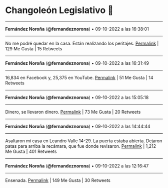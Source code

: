 # Changoleón Legislativo 🙈
*****
**Fernández Noroña** (**@fernandeznorona**) • 09-10-2022 a las 16:38:01
*****
No me podré quedar en la casa. Están realizando los peritajes.
[Permalink](https://twitter.com/fernandeznorona/status/1579269989575843840) | 129 Me Gusta | 15 Retweets
*****
**Fernández Noroña** (**@fernandeznorona**) • 09-10-2022 a las 16:31:49
*****
16,834 en Facebook y, 25,375 en YouTube.
[Permalink](https://twitter.com/fernandeznorona/status/1579268429034311680) | 51 Me Gusta | 14 Retweets
*****
**Fernández Noroña** (**@fernandeznorona**) • 09-10-2022 a las 15:05:18
*****
Dinero, se llevaron dinero.
[Permalink](https://twitter.com/fernandeznorona/status/1579246655865430016) | 73 Me Gusta | 20 Retweets
*****
**Fernández Noroña** (**@fernandeznorona**) • 09-10-2022 a las 14:44:44
*****
Asaltaron mi casa en Leandro Valle 14-29. La puerta estaba abierta. Dejaron patas para arriba la recámara, que fue donde revisaron.
[Permalink](https://twitter.com/fernandeznorona/status/1579241479666798594) | 1,212 Me Gusta | 401 Retweets
*****
**Fernández Noroña** (**@fernandeznorona**) • 09-10-2022 a las 12:16:47
*****
Ensenada.
[Permalink](https://twitter.com/fernandeznorona/status/1579204245764460544) | 149 Me Gusta | 30 Retweets